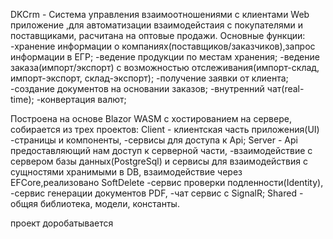 DKCrm - Система управления взаимоотношениями с клиентами
Web  приложение ,для автоматизации взаимодейстаия с покупателями и поставщиками, расчитана на оптовые продажи.
Основные функции:
  -хранение информации о компаниях(поставщиков/заказчиков),запрос информации в ЕГР;
  -ведение продукции по местам хранения;
  -ведение заказа(импорт/экспорт) с возможностью отслеживания(импорт-склад, импорт-экспорт, склад-экспорт);
  -получение заявки от клиента;
  -создание документов на основании заказов;
  -внутренний чат(real-time);
  -конвертация валют;

Построена на основе Blazor WASM с хостированием на сервере,
собирается из трех проектов:
  Client - клиентская часть приложения(UI)
      -страницы и компоненты,
      -сервисы для доступа к Api;
  Server - Api предоставляющий нам доступ к серверной части, 
    -взаимодействие с сервером базы данных(PostgreSql) и сервисы для взаимодействия с сущностями хранимыми в DB, взаимодействие через EFCore,реализовано  SoftDelete
    -сервис проверки подленности(Identity), 
    -сервис генерации документов PDF,
    -чат сервис с SignalR;
  Shared - общяя библиотека, модели, константы.

  проект доробатывается
